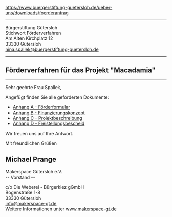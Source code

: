 https://www.buergerstiftung-guetersloh.de/ueber-uns/downloads/foerderantrag

---

Bürgerstiftung Gütersloh  
Stichwort Förderverfahren  
Am Alten Kirchplatz 12  
33330 Gütersloh  
nina.spallek@buergerstiftung-guetersloh.de

---

## Förderverfahren für das Projekt "Macadamia"

---

Sehr geehrte Frau Spallek,

Angefügt finden Sie alle geforderten Dokumente:
* [Anhang A - Förderformular](../Anlage%20A%20-%20Förderformular.md)
* [Anhang B - Finanzierungskonzept](../Anlage%20B%20-%20Finanzierungskonzept%20für%20das%20Projekt.md)
* [Anhang C - Projektbeschreibung](../Anlage%20C%20-%20Projektbeschreibung.md)
* [Anhang D - Freistellungsbescheid](../Anlage%20D%20-%20Freistellungsbescheid.pdf)

Wir freuen uns auf Ihre Antwort.

Mit freundlichen Grüßen

Michael Prange  
--  
Makerspace Gütersloh e.V.  
-- Vorstand --  

c/o Die Weberei - Bürgerkiez gGmbH  
Bogenstraße 1-8  
33330 Gütersloh  
info@makerspace-gt.de  
Weitere Informationen unter www.makerspace-gt.de